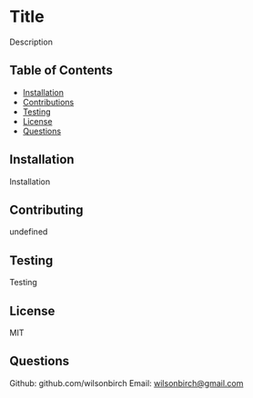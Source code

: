 # Title
Description
## Table of Contents
 - [Installation](##Installation)
- [Contributions](##Contributing)
- [Testing](##Testing)
- [License](##License)
- [Questions](##Questions)
## Installation 
Installation
## Contributing 
undefined
## Testing 
Testing
## License 
MIT
## Questions 
 Github: github.com/wilsonbirch
Email: wilsonbirch@gmail.com